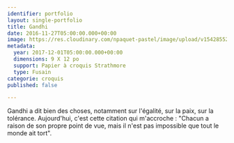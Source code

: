 ```yaml
---
identifier: portfolio
layout: single-portfolio
title: Gandhi
date: 2016-11-27T05:00:00.000+00:00
image: https://res.cloudinary.com/npaquet-pastel/image/upload/v1542855222/DSC03030-4-601x413.jpg
metadata:
  year: 2017-12-01T05:00:00.000+00:00
  dimensions: 9 X 12 po
  support: Papier à croquis Strathmore
  type: Fusain
categorie: croquis
published: false

---
```

Gandhi a dit bien des choses, notamment sur l'égalité, sur la paix, sur la tolérance. Aujourd'hui, c'est cette citation qui m'accroche : "Chacun a raison de son propre point de vue, mais il n'est pas impossible que tout le monde ait tort".